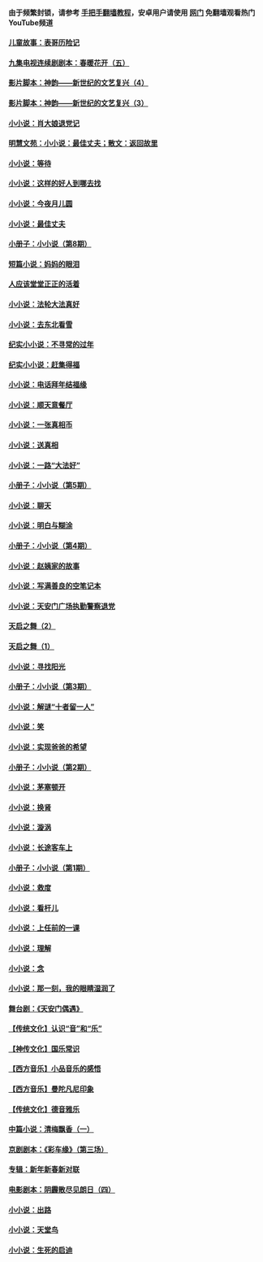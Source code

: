 #### 由于频繁封锁，请参考 [手把手翻墙教程](https://github.com/gfw-breaker/guides/wiki/)，安卓用户请使用 [网门](https://github.com/gfw-breaker/nogfw/blob/master/dl.md?t=07012100) 免翻墙观看热门YouTube频道 

#### [儿童故事：表哥历险记](../pages/328/383535.md?t=07012100) 

#### [九集电视连续剧剧本：春暖花开（五）](../pages/328/275919.md?t=07012100) 

#### [影片脚本：神韵——新世纪的文艺复兴（4）](../pages/328/266089.md?t=07012100) 

#### [影片脚本：神韵——新世纪的文艺复兴（3）](../pages/328/266087.md?t=07012100) 

#### [小小说：肖大娘退党记](../pages/328/239807.md?t=07012100) 

#### [明慧文苑：小小说：最佳丈夫；散文：返回故里](../pages/328/3439.md?t=07012100) 

#### [小小说：等待](../pages/328/223927.md?t=07012100) 

#### [小小说：这样的好人到哪去找](../pages/328/209396.md?t=07012100) 

#### [小小说：今夜月儿圆](../pages/328/193588.md?t=07012100) 

#### [小小说：最佳丈夫](../pages/328/190938.md?t=07012100) 

#### [小册子：小小说（第8期）](../pages/328/188202.md?t=07012100) 

#### [短篇小说：妈妈的眼泪](../pages/328/187712.md?t=07012100) 

#### [人应该堂堂正正的活着](../pages/328/182430.md?t=07012100) 

#### [小小说：法轮大法真好](../pages/328/174669.md?t=07012100) 

#### [小小说：去东北看雪](../pages/328/173882.md?t=07012100) 

#### [纪实小小说：不寻常的过年](../pages/328/173187.md?t=07012100) 

#### [纪实小小说：赶集得福](../pages/328/172652.md?t=07012100) 

#### [小小说：电话拜年结福缘](../pages/328/172533.md?t=07012100) 

#### [小小说：顺天意餐厅](../pages/328/170182.md?t=07012100) 

#### [小小说：一张真相币](../pages/328/169410.md?t=07012100) 

#### [小小说：送真相](../pages/328/166713.md?t=07012100) 

#### [小小说：一路“大法好”](../pages/328/162016.md?t=07012100) 

#### [小册子：小小说（第5期）](../pages/328/161131.md?t=07012100) 

#### [小小说：聊天](../pages/328/159640.md?t=07012100) 

#### [小小说：明白与糊涂](../pages/328/158101.md?t=07012100) 

#### [小册子：小小说（第4期）](../pages/328/158006.md?t=07012100) 

#### [小小说：赵姨家的故事](../pages/328/157843.md?t=07012100) 

#### [小小说：写满善良的空笔记本](../pages/328/157382.md?t=07012100) 

#### [小小说：天安门广场执勤警察退党](../pages/328/156982.md?t=07012100) 

#### [天启之舞（2）](../pages/328/153440.md?t=07012100) 

#### [天启之舞（1）](../pages/328/153439.md?t=07012100) 

#### [小小说：寻找阳光](../pages/328/153065.md?t=07012100) 

#### [小册子：小小说（第3期）](../pages/328/151715.md?t=07012100) 

#### [小小说：解谜“十者留一人”](../pages/328/148967.md?t=07012100) 

#### [小小说：笑](../pages/328/148905.md?t=07012100) 

#### [小小说：实现爸爸的希望](../pages/328/148096.md?t=07012100) 

#### [小册子：小小说（第2期）](../pages/328/147214.md?t=07012100) 

#### [小小说：茅塞顿开](../pages/328/147030.md?t=07012100) 

#### [小小说：换肾](../pages/328/146770.md?t=07012100) 

#### [小小说：漩涡](../pages/328/146683.md?t=07012100) 

#### [小小说：长途客车上](../pages/328/145076.md?t=07012100) 

#### [小册子：小小说（第1期）](../pages/328/143963.md?t=07012100) 

#### [小小说：救度](../pages/328/143927.md?t=07012100) 

#### [小小说：看杆儿](../pages/328/142137.md?t=07012100) 

#### [小小说：上任前的一课](../pages/328/140808.md?t=07012100) 

#### [小小说：理解](../pages/328/140476.md?t=07012100) 

#### [小小说：念](../pages/328/139513.md?t=07012100) 

#### [小小说：那一刻，我的眼睛湿润了](../pages/328/138476.md?t=07012100) 

#### [舞台剧：《天安门偶遇》](../pages/328/117155.md?t=07012100) 

#### [【传统文化】认识“音”和“乐”](../pages/328/108667.md?t=07012100) 

#### [【神传文化】国乐常识](../pages/328/104225.md?t=07012100) 

#### [【西方音乐】小品音乐的感悟](../pages/328/102924.md?t=07012100) 

#### [【西方音乐】曼陀凡尼印象](../pages/328/102922.md?t=07012100) 

#### [【传统文化】德音雅乐](../pages/328/102923.md?t=07012100) 

#### [中篇小说：清梅飘香（一）](../pages/328/101058.md?t=07012100) 

#### [京剧剧本：《彩车缘》（第三场）](../pages/328/96434.md?t=07012100) 

#### [专辑：新年新春新对联](../pages/328/94991.md?t=07012100) 

#### [电影剧本：阴霾散尽见朗日（四）](../pages/328/87081.md?t=07012100) 

#### [小小说：出路](../pages/328/84848.md?t=07012100) 

#### [小小说：天堂鸟](../pages/328/83084.md?t=07012100) 

#### [小小说：生死的启迪](../pages/328/70977.md?t=07012100) 

